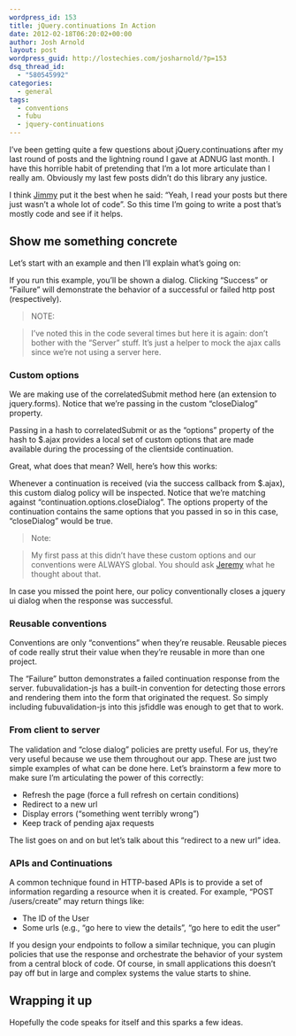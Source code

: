 ```yaml
---
wordpress_id: 153
title: jQuery.continuations In Action
date: 2012-02-18T06:20:02+00:00
author: Josh Arnold
layout: post
wordpress_guid: http://lostechies.com/josharnold/?p=153
dsq_thread_id:
  - "580545992"
categories:
  - general
tags:
  - conventions
  - fubu
  - jquery-continuations
---
```

I’ve been getting quite a few questions about jQuery.continuations after my last round of posts and the lightning round I gave at ADNUG last month. I have this horrible habit of pretending that I’m a lot more articulate than I really am. Obviously my last few posts didn’t do this library any justice.

I think [Jimmy](http://lostechies.com/jimmybogard/) put it the best when he said: “Yeah, I read your posts but there just wasn’t a whole lot of code”. So this time I’m going to write a post that’s mostly code and see if it helps.

## Show me something concrete

Let’s start with an example and then I’ll explain what’s going on:



If you run this example, you’ll be shown a dialog. Clicking “Success” or “Failure” will demonstrate the behavior of a successful or failed http post (respectively).

> NOTE:
  
> I’ve noted this in the code several times but here it is again: don’t bother with the “Server” stuff. It’s just a helper to mock the ajax calls since we’re not using a server here.

### Custom options

We are making use of the correlatedSubmit method here (an extension to jquery.forms). Notice that we’re passing in the custom “closeDialog” property.

Passing in a hash to correlatedSubmit or as the “options” property of the hash to $.ajax provides a local set of custom options that are made available during the processing of the clientside continuation.

Great, what does that mean? Well, here’s how this works:



Whenever a continuation is received (via the success callback from $.ajax), this custom dialog policy will be inspected. Notice that we’re matching against “continuation.options.closeDialog”. The options property of the continuation contains the same options that you passed in so in this case, “closeDialog” would be true.

> Note:
  
> My first pass at this didn’t have these custom options and our conventions were ALWAYS global. You should ask [Jeremy](https://twitter.com/#!/jeremydmiller) what he thought about that.

In case you missed the point here, our policy conventionally closes a jquery ui dialog when the response was successful.

### Reusable conventions

Conventions are only “conventions” when they’re reusable. Reusable pieces of code really strut their value when they’re reusable in more than one project.

The “Failure” button demonstrates a failed continuation response from the server. fubuvalidation-js has a built-in convention for detecting those errors and rendering them into the form that originated the request. So simply including fubuvalidation-js into this jsfiddle was enough to get that to work.

### From client to server

The validation and “close dialog” policies are pretty useful. For us, they’re very useful because we use them throughout our app. These are just two simple examples of what can be done here. Let’s brainstorm a few more to make sure I’m articulating the power of this correctly:

  * Refresh the page (force a full refresh on certain conditions)
  * Redirect to a new url
  * Display errors (“something went terribly wrong”)
  * Keep track of pending ajax requests

The list goes on and on but let’s talk about this “redirect to a new url” idea.

### APIs and Continuations

A common technique found in HTTP-based APIs is to provide a set of information regarding a resource when it is created. For example, “POST /users/create” may return things like:

  * The ID of the User
  * Some urls (e.g., “go here to view the details”, “go here to edit the user”

If you design your endpoints to follow a similar technique, you can plugin policies that use the response and orchestrate the behavior of your system from a central block of code. Of course, in small applications this doesn’t pay off but in large and complex systems the value starts to shine.

## Wrapping it up

Hopefully the code speaks for itself and this sparks a few ideas.